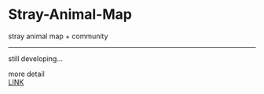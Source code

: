 # Stray-Animal-Map
stray animal map + community
***
still developing...    

more detail   
<a href="https://first-daisy-ddd.notion.site/Stray-Animal-Map-209a68fa7d974e60bf814b9282bd2ca1">LINK</a>
